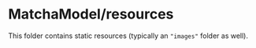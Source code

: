 # MatchaModel/resources

This folder contains static resources (typically an `"images"` folder as well).
